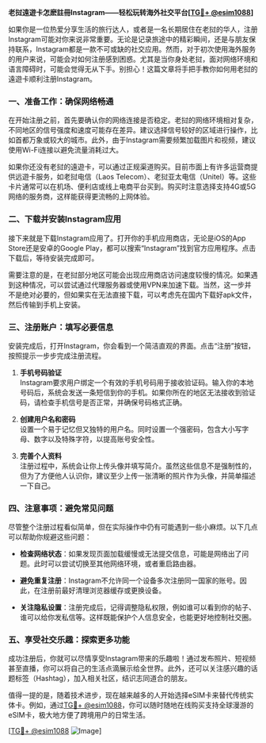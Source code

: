 **老挝遠遊卡怎麽註冊Instagram——轻松玩转海外社交平台[[TG💪+ @esim1088](https://t.me/s/esim1088)]**

如果你是一位热爱分享生活的旅行达人，或者是一名长期居住在老挝的华人，注册Instagram可能对你来说非常重要。无论是记录旅途中的精彩瞬间，还是与朋友保持联系，Instagram都是一款不可或缺的社交应用。然而，对于初次使用海外服务的用户来说，可能会对如何注册感到困惑。尤其是当你身处老挝，面对网络环境和语言障碍时，可能会觉得无从下手。别担心！这篇文章将手把手教你如何用老挝的遠遊卡顺利注册Instagram。

### 一、准备工作：确保网络畅通

在开始注册之前，首先要确认你的网络连接是否稳定。老挝的网络环境相对复杂，不同地区的信号强度和速度可能存在差异。建议选择信号较好的区域进行操作，比如首都万象或较大的城市。此外，由于Instagram需要频繁加载图片和视频，建议使用Wi-Fi连接以避免流量消耗过大。

如果你还没有老挝的遠遊卡，可以通过正规渠道购买。目前市面上有许多运营商提供远遊卡服务，如老挝电信（Laos Telecom）、老挝亚太电信（Unitel）等。这些卡片通常可以在机场、便利店或线上电商平台买到。购买时注意选择支持4G或5G网络的服务商，这样能获得更流畅的上网体验。

### 二、下载并安装Instagram应用

接下来就是下载Instagram应用了。打开你的手机应用商店，无论是iOS的App Store还是安卓的Google Play，都可以搜索“Instagram”找到官方应用程序。点击下载后，等待安装完成即可。

需要注意的是，在老挝部分地区可能会出现应用商店访问速度较慢的情况。如果遇到这种情况，可以尝试通过代理服务器或使用VPN来加速下载。当然，这一步并不是绝对必要的，但如果实在无法直接下载，可以考虑先在国内下载好apk文件，然后传输到手机上安装。

### 三、注册账户：填写必要信息

安装完成后，打开Instagram，你会看到一个简洁直观的界面。点击“注册”按钮，按照提示一步步完成注册流程。

1. **手机号码验证**  
   Instagram要求用户绑定一个有效的手机号码用于接收验证码。输入你的本地号码后，系统会发送一条短信到你的手机。如果你所在的地区无法接收到验证码，请检查手机信号是否正常，并确保号码格式正确。

2. **创建用户名和密码**  
   设置一个易于记忆但又独特的用户名。同时设置一个强密码，包含大小写字母、数字以及特殊字符，以提高账号安全性。

3. **完善个人资料**  
   注册过程中，系统会让你上传头像并填写简介。虽然这些信息不是强制性的，但为了方便他人认识你，建议至少上传一张清晰的照片作为头像，并简单描述一下自己。

### 四、注意事项：避免常见问题

尽管整个注册过程看似简单，但在实际操作中仍有可能遇到一些小麻烦。以下几点可以帮助你规避这些问题：

- **检查网络状态**：如果发现页面加载缓慢或无法提交信息，可能是网络出了问题。此时可以尝试切换至其他网络环境，或者重启路由器。
  
- **避免重复注册**：Instagram不允许同一个设备多次注册同一国家的账号。因此，在注册前最好清理浏览器缓存或更换设备。

- **关注隐私设置**：注册完成后，记得调整隐私权限，例如谁可以看到你的帖子、谁可以给你发私信等。这样既能保护个人信息安全，也能更好地控制社交圈。

### 五、享受社交乐趣：探索更多功能

成功注册后，你就可以尽情享受Instagram带来的乐趣啦！通过发布照片、短视频甚至直播，你可以将自己的生活点滴展示给全世界。此外，还可以关注感兴趣的话题标签（Hashtag），加入相关社区，结识志同道合的朋友。

值得一提的是，随着技术进步，现在越来越多的人开始选择eSIM卡来替代传统实体卡。例如，通过[TG💪+ @esim1088](https://t.me/s/esim1088)，你可以随时随地在线购买支持全球漫游的eSIM卡，极大地方便了跨境用户的日常生活。

[[TG💪+ @esim1088](https://t.me/s/esim1088) ![Image](https://i.postimg.cc/4NQfJmqS/Snipaste-2025-05-13-00-14-12.png)]